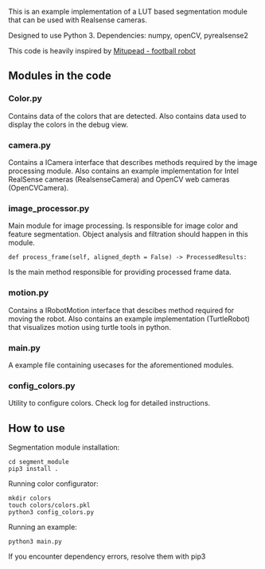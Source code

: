 This is an example implementation of a LUT based segmentation module that can be used with Realsense cameras.

Designed to use Python 3. Dependencies: numpy, openCV, pyrealsense2

This code is heavily inspired by [Mitupead - football robot](https://github.com/lwd8cmd/Mitupead)

## Modules in the code

### Color.py
Contains data of the colors that are detected. Also contains data used to display the colors in the debug view.

### camera.py
Contains a ICamera interface that describes methods required by the image processing module. Also contains an example implementation for Intel RealSense cameras (RealsenseCamera) and OpenCV web cameras (OpenCVCamera).

### image_processor.py 
Main module for image processing. Is responsible for image color and feature segmentation. Object analysis and filtration should happen in this module.
```
def process_frame(self, aligned_depth = False) -> ProcessedResults: 
```
Is the main method responsible for providing processed frame data.

### motion.py
Contains a IRobotMotion interface that descibes method required for moving the robot. Also contains an example implementation (TurtleRobot) that visualizes motion using turtle tools in python.

### main.py
A example file containing usecases for the aforementioned modules.

### config_colors.py
Utility to configure colors. Check log for detailed instructions.

## How to use

Segmentation module installation:
```
cd segment_module
pip3 install .
```

Running color configurator:
```
mkdir colors
touch colors/colors.pkl
python3 config_colors.py
```

Running an example:
```
python3 main.py
```

If you encounter dependency errors, resolve them with pip3
